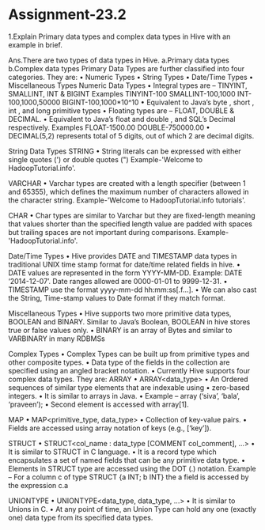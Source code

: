 # Assignment-23.2

1.Explain Primary data types and complex data types in Hive with an example in brief.

Ans.There are two types of data types in Hive.
a.Primary data types
b.Complex data types
Primary Data Types are further classified into four categories. They are:
• Numeric Types
• String Types
• Date/Time Types
• Miscellaneous Types
Numeric Data Types
• Integral types are – TINYINT, SMALLINT, INT & BIGINT
Examples
TINYINT-100
SMALLINT-100,1000
INT-100,1000,50000
BIGINT-100,1000*10^10
• Equivalent to Java’s byte , short , int , and long primitive types
• Floating types are – FLOAT, DOUBLE & DECIMAL.
• Equivalent to Java’s float and double , and SQL’s Decimal respectively.
Examples
FLOAT-1500.00
DOUBLE-750000.00
• DECIMAL(5,2) represents total of 5 digits, out of which 2 are decimal digits. 

String Data Types
STRING
• String literals can be expressed with either single quotes (') or double quotes (")
Example-'Welcome to HadoopTutorial.info'.

VARCHAR
• Varchar types are created with a length specifier (between 1 and 65355), which defines the
maximum number of characters allowed in the character string.
Example-'Welcome to HadoopTutorial.info tutorials'.

CHAR
• Char types are similar to Varchar but they are fixed-length meaning that values shorter than
the specified length value are padded with spaces but trailing spaces are not important during
comparisons.
Example-'HadoopTutorial.info'.

Date/Time Types
• Hive provides DATE and TIMESTAMP data types in traditional UNIX time stamp format for
date/time related fields in hive.
• DATE values are represented in the form YYYY-MM-DD. Example: DATE ‘2014-12-07’.
Date ranges allowed are 0000-01-01 to 9999-12-31.
• TIMESTAMP use the format yyyy-mm-dd hh:mm:ss[.f...].
• We can also cast the String, Time-stamp values to Date format if they match format.

Miscellaneous Types
• Hive supports two more primitive data types, BOOLEAN and BINARY. Similar to Java’s
Boolean, BOOLEAN in hive stores true or false values only.
• BINARY is an array of Bytes and similar to VARBINARY in many RDBMSs

Complex Types
• Complex Types can be built up from primitive types and other composite types.
• Data type of the fields in the collection are specified using an angled bracket notation.
• Currently Hive supports four complex data types. They are:
ARRAY
• ARRAY<data_type>
• An Ordered sequences of similar type elements that are indexable using
• zero-based integers.
• It is similar to arrays in Java.
• Example – array (‘siva’, ‘bala’, ‘praveen’);
• Second element is accessed with array[1].

MAP
• MAP<primitive_type, data_type>
• Collection of key-value pairs.
• Fields are accessed using array notation of keys (e.g., [‘key’]).

STRUCT
• STRUCT<col_name : data_type [COMMENT col_comment], ...>
• It is similar to STRUCT in C language.
• It is a record type which encapsulates a set of named fields that can be any primitive
data type.
• Elements in STRUCT type are accessed using the DOT (.) notation.
Example – For a column c of type STRUCT {a INT; b INT} the a field is accessed by the
expression c.a

UNIONTYPE
• UNIONTYPE<data_type, data_type, ...>
• It is similar to Unions in C.
• At any point of time, an Union Type can hold any one (exactly one) data type from its
specified data types.

